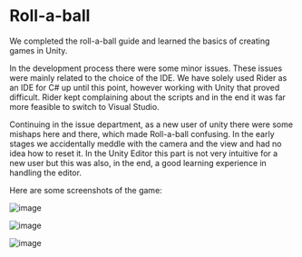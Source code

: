 # Roll-a-ball

We completed the roll-a-ball guide and learned the basics of creating games in Unity.

In the development process there were some minor issues. These issues were mainly related to the choice of the IDE. We have solely used Rider as an IDE for C# up until this point, however working with Unity that proved difficult. 
Rider kept complaining about the scripts and in the end it was far more feasible to switch to Visual Studio.

Continuing in the issue department, as a new user of unity there were some mishaps here and there, which made Roll-a-ball confusing. In the early stages we accidentally meddle with the camera and the view and had no idea how to reset it. In the Unity Editor this part is not very intuitive for a new user but this was also, in the end, a good learning experience in handling the editor.

Here are some screenshots of the game:

![image](https://github.com/Esben-Andreas-Madsen/GMD1/assets/91538845/5030d6bb-6c5e-42d5-9be3-b34dbbba4092)

![image](https://github.com/Esben-Andreas-Madsen/GMD1/assets/91538845/94bceab7-ced2-4bfd-a2bc-18bef1299392)

![image](https://github.com/Esben-Andreas-Madsen/GMD1/assets/91538845/2b232f60-6871-423b-915e-68ccf749c222)
